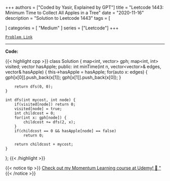 
+++
authors = ["Coded by Yasir, Explained by GPT"]
title = "Leetcode 1443: Minimum Time to Collect All Apples in a Tree"
date = "2020-11-16"
description = "Solution to Leetcode 1443"
tags = [
    
]
categories = [
    "Medium"
]
series = ["Leetcode"]
+++



[`Problem Link`](https://leetcode.com/problems/minimum-time-to-collect-all-apples-in-a-tree/description/)

---

**Code:**

{{< highlight cpp >}}
class Solution {
    map<int, vector<int>> gph;
    map<int, int> visited;
    vector<bool> hasApple;
public:
    int minTime(int n, vector<vector<int>>& edges, vector<bool>& hasApple) {
        this->hasApple = hasApple;
        for(auto x: edges) {
            gph[x[0]].push_back(x[1]);
            gph[x[1]].push_back(x[0]);
        }
        
        return dfs(0, 0);
    }
    
    int dfs(int mycost, int node) {
        if(visited[node]) return 0;
        visited[node] = true;
        int childcost = 0;
        for(int x: gph[node]) {
            childcost += dfs(2, x);
        }
        if(childcost == 0 && hasApple[node] == false)
            return 0;
        
        return childcost + mycost;
    }
};
{{< /highlight >}}


{{< notice tip >}}
[Check out my Momentum Learning course at Udemy! 🚀 "](https://www.udemy.com/course/blind-75-the-data-structures-and-algorithms-essentials/)
{{< /notice >}}

